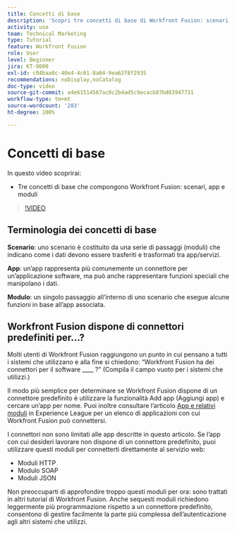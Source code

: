 ```yaml
---
title: Concetti di base
description: 'Scopri tre concetti di base di Workfront Fusion: scenari, app e moduli in [!DNL Adobe Workfront Fusion].'
activity: use
team: Technical Marketing
type: Tutorial
feature: Workfront Fusion
role: User
level: Beginner
jira: KT-9000
exl-id: c04baa0c-40e4-4c61-8a04-9ea62f8f2935
recommendations: noDisplay,noCatalog
doc-type: video
source-git-commit: a4e61514567ac8c2b4ad5c9ecacb87bd83947731
workflow-type: tm+mt
source-wordcount: '283'
ht-degree: 100%

---
```


# Concetti di base

In questo video scoprirai:

* Tre concetti di base che compongono Workfront Fusion: scenari, app e moduli

>[!VIDEO](https://video.tv.adobe.com/v/335260/?quality=12&learn=on)

## Terminologia dei concetti di base

**Scenario**: uno scenario è costituito da una serie di passaggi (moduli) che indicano come i dati devono essere trasferiti e trasformati tra app/servizi.

**App**: un’app rappresenta più comunemente un connettore per un’applicazione software, ma può anche rappresentare funzioni speciali che manipolano i dati.

**Modulo**: un singolo passaggio all’interno di uno scenario che esegue alcune funzioni in base all’app associata.

## Workfront Fusion dispone di connettori predefiniti per...?

Molti utenti di Workfront Fusion raggiungono un punto in cui pensano a tutti i sistemi che utilizzano e alla fine si chiedono: “Workfront Fusion ha dei connettori per il software ____ ?” (Compila il campo vuoto per i sistemi che utilizzi.)

Il modo più semplice per determinare se Workfront Fusion dispone di un connettore predefinito è utilizzare la funzionalità Add app (Aggiungi app) e cercare un’app per nome. Puoi inoltre consultare l’articolo [App e relativi moduli](https://experienceleague.adobe.com/docs/workfront/using/adobe-workfront-fusion/fusion-apps-and-modules/apps-and-their-modules.html?lang=it) in Experience League per un elenco di applicazioni con cui Workfront Fusion può connettersi.

I connettori non sono limitati alle app descritte in questo articolo. Se l’app con cui desideri lavorare non dispone di un connettore predefinito, puoi utilizzare questi moduli per connetterti direttamente al servizio web:

* Moduli HTTP
* Modulo SOAP
* Moduli JSON

Non preoccuparti di approfondire troppo questi moduli per ora: sono trattati in altri tutorial di Workfront Fusion. Anche sequesti moduli richiedono leggermente più programmazione rispetto a un connettore predefinito, consentono di gestire facilmente la parte più complessa dell’autenticazione agli altri sistemi che utilizzi.
